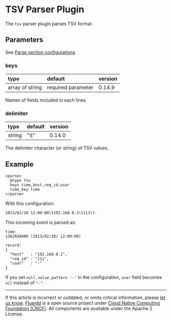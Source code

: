 # TSV Parser Plugin

The `tsv` parser plugin parses TSV format.


## Parameters

See [Parse section configurations](/configuration/parse-section.md)


### keys

| type            | default            | version |
|:----------------|:-------------------|:--------|
| array of string | required parameter | 0.14.9  |

Names of fields included in each lines.


### delimiter

| type   | default | version |
|:-------|:--------|:--------|
| string | "\\t"   | 0.14.0  |

The delimiter character (or string) of TSV values.


## Example

```
<parse>
  @type tsv
  keys time,host,req_id,user
  time_key time
</parse>
```

With this configuration:

```
2013/02/28 12:00:00\t192.168.0.1\t111\t-
```

This incoming event is parsed as:

```
time:
1362020400 (2013/02/28/ 12:00:00)

record:
{
  "host"   : "192.168.0.1",
  "req_id" : "111",
  "user"   : "-"
}
```

If you set `null_value_pattern '-'` in the configuration, `user` field
becomes `nil` instead of `"-"`.


------------------------------------------------------------------------

If this article is incorrect or outdated, or omits critical information, please [let us know](https://github.com/fluent/fluentd-docs-gitbook/issues?state=open).
[Fluentd](http://www.fluentd.org/) is a open source project under [Cloud Native Computing Foundation (CNCF)](https://cncf.io/). All components are available under the Apache 2 License.
